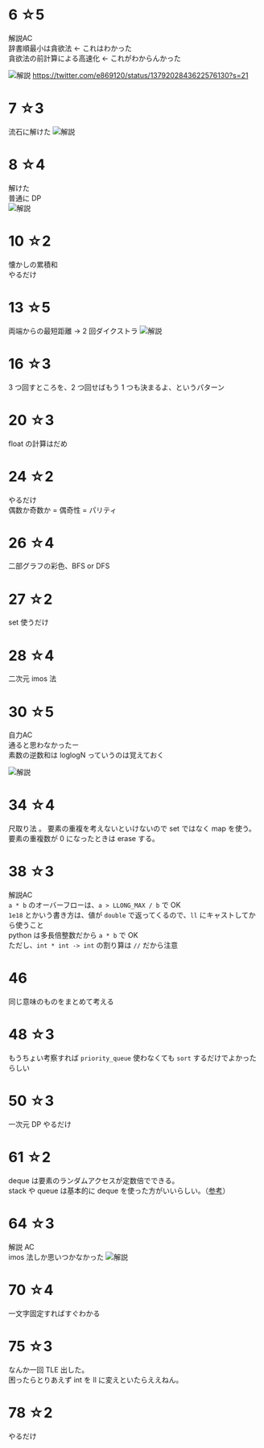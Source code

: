 # 6 ☆5
解説AC  
辞書順最小は貪欲法 ← これはわかった  
貪欲法の前計算による高速化 ← これがわからんかった

![解説](https://pbs.twimg.com/media/EyPpXzoVIAMkP9e?format=jpg&name=large)
https://twitter.com/e869120/status/1379202843622576130?s=21

# 7 ☆3
流石に解けた
![解説](https://pbs.twimg.com/media/EyUzOFjU4AAvIcw?format=jpg&name=large)

# 8 ☆4
解けた  
普通に DP  
![解説](https://pbs.twimg.com/media/EyZ8W4aUcAIOVr4?format=jpg&name=medium)

# 10 ☆2
懐かしの累積和  
やるだけ

# 13 ☆5
両端からの最短距離 → 2 回ダイクストラ 
![解説](https://pbs.twimg.com/media/Ey41_9eVkAIC8lU?format=jpg&name=large)

# 16 ☆3
3 つ回すところを、2 つ回せばもう 1 つも決まるよ、というパターン

# 20 ☆3
float の計算はだめ

# 24 ☆2
やるだけ  
偶数か奇数か = 偶奇性 = パリティ

# 26 ☆4
二部グラフの彩色、BFS or DFS

# 27 ☆2
set 使うだけ

# 28 ☆4
二次元 imos 法

# 30 ☆5
自力AC  
通ると思わなかったー  
素数の逆数和は loglogN っていうのは覚えておく

![解説](https://pbs.twimg.com/media/E0f1L0SUcAMtbcF?format=jpg&name=large)

# 34 ☆4
尺取り法  。
要素の重複を考えないといけないので set ではなく map を使う。  
要素の重複数が 0 になったときは erase する。

# 38 ☆3
解説AC  
`a * b` のオーバーフローは、`a > LLONG_MAX / b` で OK  
`1e18` とかいう書き方は、値が `double` で返ってくるので、`ll` にキャストしてから使うこと  
python は多長倍整数だから `a * b` で OK  
ただし、`int * int -> int` の割り算は `//` だから注意  

# 46
同じ意味のものをまとめて考える

# 48 ☆3
もうちょい考察すれば `priority_queue` 使わなくても `sort` するだけでよかったらしい

# 50 ☆3
一次元 DP やるだけ

# 61 ☆2
deque は要素のランダムアクセスが定数倍でできる。  
stack や queue は基本的に deque を使った方がいいらしい。（[参考](https://qiita.com/h_hiro_/items/a83a8fd2391d4a3f0e1c#adapter)）

# 64 ☆3
解説 AC  
imos 法しか思いつかなかった
![解説](https://github.com/E869120/kyopro_educational_90/blob/main/editorial/064.jpg)

# 70 ☆4
一文字固定すればすぐわかる

# 75 ☆3
なんか一回 TLE 出した。  
困ったらとりあえず int を ll に変えといたらええねん。

# 78 ☆2
やるだけ

